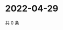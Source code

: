 # 2022-04-29

共 0 条

<!-- BEGIN WEIBO -->
<!-- 最后更新时间 Fri Apr 29 2022 15:16:06 GMT+0800 (China Standard Time) -->

<!-- END WEIBO -->
